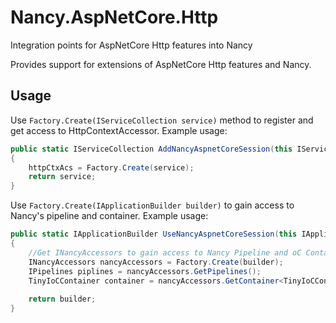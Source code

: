 # Nancy.AspNetCore.Http
Integration points for AspNetCore Http features into Nancy

Provides support for extensions of AspNetCore Http features and Nancy. 

## Usage

Use `Factory.Create(IServiceCollection service)` method to register and get access to HttpContextAccessor. Example usage:

```C#
public static IServiceCollection AddNancyAspnetCoreSession(this IServiceCollection service)
{
	httpCtxAcs = Factory.Create(service);
	return service;
}
```

Use `Factory.Create(IApplicationBuilder builder)` to gain access to Nancy's pipeline and container. Example usage:

```C#
public static IApplicationBuilder UseNancyAspnetCoreSession(this IApplicationBuilder builder)
{
	//Get INancyAccessors to gain access to Nancy Pipeline and oC Container
	INancyAccessors nancyAccessors = Factory.Create(builder);
	IPipelines piplines = nancyAccessors.GetPipelines();
	TinyIoCContainer container = nancyAccessors.GetContainer<TinyIoCContainer>();
	
	return builder;
}
```